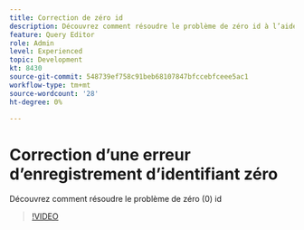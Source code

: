 ```yaml
---
title: Correction de zéro id
description: Découvrez comment résoudre le problème de zéro id à l’aide de la requête d’insertion
feature: Query Editor
role: Admin
level: Experienced
topic: Development
kt: 8430
source-git-commit: 548739ef758c91beb68107847bfccebfceee5ac1
workflow-type: tm+mt
source-wordcount: '28'
ht-degree: 0%

---
```



# Correction d’une erreur d’enregistrement d’identifiant zéro

Découvrez comment résoudre le problème de zéro (0) id

>[!VIDEO](https://video.tv.adobe.com/v/335987?quality=12)
